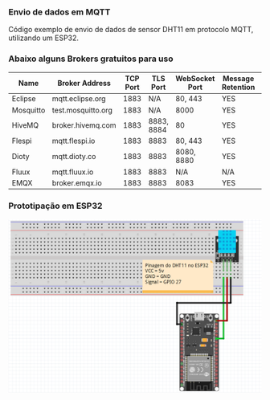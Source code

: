 ### Envio de dados em MQTT

Código exemplo de envio de dados de sensor DHT11 em protocolo MQTT, utilizando um ESP32.

### Abaixo alguns Brokers gratuitos para uso

|Name|Broker Address|TCP Port|TLS Port|WebSocket Port|Message Retention|Persistent Session|Sign Up Required|Link|
|-------|--------|-------|--------|-------|--------|-------|--------|-------|
|Eclipse|mqtt.eclipse.org|1883|N/A|80, 443|YES|YES|NO|https://iot.eclipse.org/sandbox.html|
|Mosquitto|test.mosquitto.org|1883|N/A |8000|YES|YES|NO|https://test.mosquitto.org|
|HiveMQ|broker.hivemq.com|1883|8883, 8884|80|YES|YES|NO|https://www.hivemq.com/downloads/|
|Flespi|mqtt.flespi.io|1883|8883|80, 443|YES|YES|YES|https://flespi.com/mqtt-broker|
|Dioty|mqtt.dioty.co|1883|8883|8080, 8880|YES|YES|YES|http://www.dioty.co|
|Fluux|mqtt.fluux.io|1883|8883|N/A|N/A|N/A|NO|https://fluux.io|
|EMQX|broker.emqx.io|1883|8883|8083|YES|YES|NO|https://www.emqx.io|

### Prototipação em ESP32
![img](https://github.com/danilofariadutra/Arduino-e-Microcontroladores/blob/main/ESP32/mqtt_publisher_to_subscriber/prototype.png)
